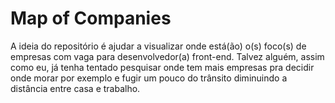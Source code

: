 # Map of Companies
 
A ideia do repositório é ajudar a visualizar onde está(ão) o(s) foco(s) de empresas com vaga para desenvolvedor(a) front-end.
Talvez alguém, assim como eu, já tenha tentado pesquisar onde tem mais empresas pra decidir onde morar por exemplo e fugir um pouco do trânsito diminuindo a distância entre casa e trabalho. 
